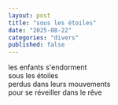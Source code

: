 ```yaml
---
layout: post
title: "sous les étoiles"
date: "2025-08-22"
categories: "divers"
published: false
---
```


les enfants s'endorment  
sous les étoiles  
perdus dans leurs mouvements  
pour se réveiller dans le rêve  
